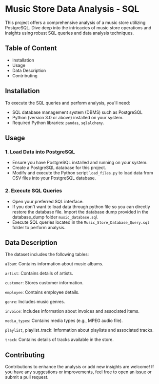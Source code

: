 
# Music Store Data Analysis - SQL

This project offers a comprehensive analysis of a music store utilizing PostgreSQL. Dive deep into the intricacies of music store operations and insights using robust SQL queries and data analysis techniques.


## Table of Content
 - Installation
 - Usage
 - Data Description
 - Contributing
## Installation
To execute the SQL queries and perform analysis, you'll need:
 - SQL database management system (DBMS) such as PostgreSQL
 - Python (version 3.0 or above) installed on your system.
 - Required Python libraries: ```pandas```, ```sqlalchemy```.
## Usage
### 1. Load Data into PostgreSQL

 - Ensure you have PostgreSQL installed and running on your system.
 - Create a PostgreSQL database for this project.
 - Modify and execute the Python script ```load_files.py``` to load data from CSV files into your PostgreSQL database.
### 2. Execute SQL Queries

 - Open your preferred SQL interface.
 - If you don't want to load data through python file so you can directly restore the database file. Import the database dump provided in the database_dump folder ```music_database.sql```
 - Execute SQL queries located in the ```Music_Store_Database_Query.sql``` folder to perform analysis.
## Data Description
The dataset includes the following tables:

``album``: Contains information about music albums.

``artist``: Contains details of artists.

``customer``: Stores customer information.

``employee``: Contains employee details.

``genre``: Includes music genres.

``invoice``: Includes information about 
invoices and associated items.

``media_types``: Contains media types (e.g., MPEG audio file).

``playlist``, playlist_track: Information about playlists and 
associated tracks.

``track``: Contains details of tracks available in the store.
## Contributing

Contributions to enhance the analysis or add new insights are welcome! If you have any suggestions or improvements, feel free to open an issue or submit a pull request.
